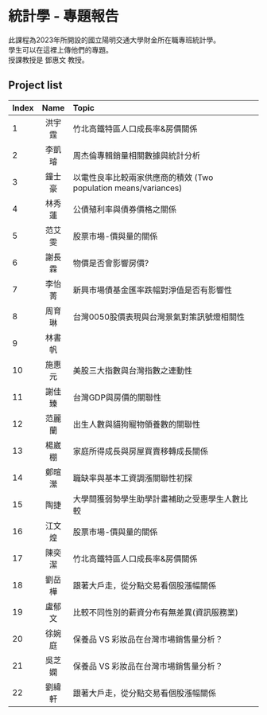 # 統計學 - 專題報告
此課程為2023年所開設的國立陽明交通大學財金所在職專班統計學。  
學生可以在這裡上傳他們的專題。  
授課教授是 鄧惠文 教授。  

## Project list
| Index | Name | Topic |
| :--- | :---: | :--- |
| 1 | 洪宇霆 | 竹北高鐵特區人口成長率&房價關係 |
| 2 | 李凱璿 | 周杰倫專輯銷量相關數據與統計分析 |
| 3 | 鐘士豪 | 以電性良率比較兩家供應商的積效 (Two population means/variances) |
| 4 | 林秀蓮 | 公債殖利率與債券價格之關係 |
| 5 | 范艾雯 | 股票市場-價與量的關係 |
| 6 | 謝長霖 | 物價是否會影響房價? |
| 7 | 李怡菁 | 新興市場債基金匯率跌幅對淨值是否有影響性 |
| 8 | 周育琳 | 台灣0050股價表現與台灣景氣對策訊號燈相關性 |
| 9 | 林書帆 |  |
| 10 | 施惠元 | 美股三大指數與台灣指數之連動性 |
| 11 | 謝佳臻 | 台灣GDP與房價的關聯性 |
| 12 | 范麗蘭 | 出生人數與貓狗寵物領養數的關聯性 |
| 13 | 楊崴棚 | 家庭所得成長與房屋買賣移轉成長關係 |
| 14 | 鄭暄瀠 | 職缺率與基本工資調漲關聯性初探 |
| 15 | 陶捷 | 大學間獲弱勢學生助學計畫補助之受惠學生人數比較 |
| 16 | 江文煌 | 股票市場-價與量的關係 |
| 17 | 陳奕潔 | 竹北高鐵特區人口成長率&房價關係 |
| 18 | 劉岳樺 | 跟著大戶走，從分點交易看個股漲幅關係 |
| 19 | 盧郁文 | 比較不同性別的薪資分布有無差異(資訊服務業) |
| 20 | 徐婉庭 | 保養品 VS 彩妝品在台灣市場銷售量分析？ |
| 21 | 吳芝嫻 | 保養品 VS 彩妝品在台灣市場銷售量分析？ |
| 22 | 劉緯軒 | 跟著大戶走，從分點交易看個股漲幅關係 |
